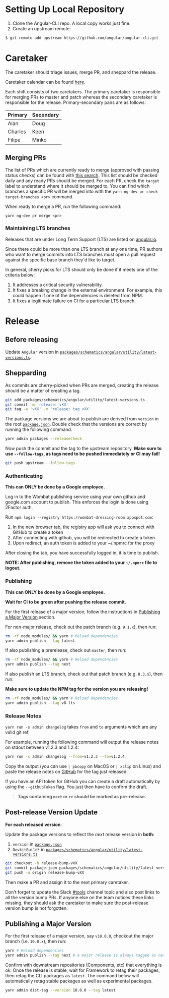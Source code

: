# Setting Up Local Repository

1. Clone the Angular-CLI repo. A local copy works just fine.
1. Create an upstream remote:
  ```bash
  $ git remote add upstream https://github.com/angular/angular-cli.git
  ```

# Caretaker

The caretaker should triage issues, merge PR, and sheppard the release.

Caretaker calendar can be found [here](https://calendar.google.com/calendar/embed?src=angular.io_jf53juok1lhpm84hv6bo6fmgbc%40group.calendar.google.com&ctz=America%2FLos_Angeles).

Each shift consists of two caretakers. The primary caretaker is responsible for
merging PRs to master and patch whereas the secondary caretaker is responsible
for the release. Primary-secondary pairs are as follows:

Primary | Secondary
--------|----------
Alan    | Doug
Charles | Keen
Filipe  | Minko

## Merging PRs

The list of PRs which are currently ready to merge (approved with passing status checks) can
be found with [this search](https://github.com/angular/angular-cli/pulls?q=is%3Apr+is%3Aopen+label%3A%22PR+action%3A+merge%22+-is%3Adraft).
This list should be checked daily and any ready PRs should be merged. For each PR, check the
`target` label to understand where it should be merged to.  You can find which branches a specific
PR will be merged into with the `yarn ng-dev pr check-target-branches <pr>` command.

When ready to merge a PR, run the following command:
```
yarn ng-dev pr merge <pr>
```

### Maintaining LTS branches

Releases that are under Long Term Support (LTS) are listed on [angular.io](https://angular.io/guide/releases#support-policy-and-schedule).

Since there could be more than one LTS branch at any one time, PR authors who want to
merge commits into LTS branches must open a pull request against the specific base branch they'd like to target.

In general, cherry picks for LTS should only be done if it meets one of the criteria below:

1. It addresses a critical security vulnerability.
2. It fixes a breaking change in the external environment.
   For example, this could happen if one of the dependencies is deleted from NPM.
3. It fixes a legitimate failure on CI for a particular LTS branch.

# Release

## Before releasing

Update `Angular` version in [`packages/schematics/angular/utility/latest-versions.ts`](https://github.com/angular/angular-cli/blob/master/packages/schematics/angular/utility/latest-versions.ts).

## Shepparding

As commits are cherry-picked when PRs are merged, creating the release should be a matter of creating a tag.

```bash
git add packages/schematics/angular/utility/latest-versions.ts
git commit -m 'release: vXX'
git tag -a 'vXX' -m 'release: tag vXX'
```

The package versions we are about to publish are derived from `version` in the root
[`package.json`](https://github.com/angular/angular-cli/blob/master/package.json#L3). Double check that the versions are correct by running the
following command.

```bash
yarn admin packages --releaseCheck
```

Now push the commit and the tag to the upstream repository. **Make sure to use
`--follow-tags`, as tags need to be pushed immediately or CI may fail!**

```bash
git push upstream --follow-tags
```

### Authenticating

**This can ONLY be done by a Google employee.**

Log in to the Wombat publishing service using your own github and google.com
account to publish.  This enforces the login is done using 2Factor auth.

Run `npm login --registry https://wombat-dressing-room.appspot.com`:

1. In the new browser tab, the registry app will ask you to connect with GitHub to create a token
1. After connecting with github, you will be redirected to create a token
1. Upon redirect, an auth token is added to your ~/.npmrc for the proxy

After closing the tab, you have successfully logged in, it is time to publish.

**NOTE: After publishing, remove the token added to your `~/.npmrc` file to logout.**

### Publishing

**This can ONLY be done by a Google employee.**

**Wait for CI to be green after pushing the release commit.**

For the first release of a major version, follow the instructions in
[Publishing a Major Version](#publishing-a-major-version) section.

For non-major release, check out the patch branch (e.g. `9.1.x`), then run:
```bash
rm -rf node_modules/ && yarn # Reload dependencies
yarn admin publish --tag latest
```

If also publishing a prerelease, check out `master`, then run:
```bash
rm -rf node_modules/ && yarn # Reload dependencies
yarn admin publish --tag next
```

If also publish an LTS branch, check out that patch branch (e.g. `8.3.x`), then
run:

**Make sure to update the NPM tag for the version you are releasing!**

```bash
rm -rf node_modules/ && yarn # Reload dependencies
yarn admin publish --tag v8-lts
```

### Release Notes

`yarn run -s admin changelog` takes `from` and `to` arguments which are any valid git
ref.

For example, running the following command will output the release notes on
stdout between v1.2.3 and 1.2.4:

```bash
yarn run -s admin changelog --from=v1.2.3 --to=v1.2.4
```

Copy the output (you can use `| pbcopy` on MacOS or `| xclip` on Linux) and
paste the release notes on [GitHub](https://github.com/angular/angular-cli/releases)
for the tag just released.

If you have an API token for GitHub you can create a draft automatically by
using the `--githubToken` flag. You just then have to confirm the draft.

> **Tags containing `next` or `rc` should be marked as pre-release.**

## Post-release Version Update

**For each released version**:

Update the package versions to reflect the *next* release version in **both**:
1. `version` in [`package.json`](https://github.com/angular/angular-cli/blob/master/package.json#L3)
1. `DevkitBuild*` in [`packages/schematics/angular/utility/latest-versions.ts`](https://github.com/angular/angular-cli/blob/master/packages/schematics/angular/utility/latest-versions.ts)

```sh
git checkout -b release-bump-vXX
git commit package.json packages/schematics/angular/utility/latest-versions.ts -m "build: bump version to vXX"
git push -u origin release-bump-vXX
```

Then make a PR and assign it to the next primary caretaker.

Don't forget to update the Slack [#tools](https://angular-team.slack.com/archives/C46U16D4Z) channel topic and also post
links to all the version bump PRs. If anyone else on the team notices these links missing, they should ask the caretaker
to make sure the post-release version bump is not forgotten.

## Publishing a Major Version

For the first release of a major version, say `v10.0.0`, checkout the major branch
(i.e. `10.0.x`), then run:

```bash
yarn # Reload dependencies
yarn admin publish --tag next # a major release is always tagged as next initially
```

Confirm with downstream repositories (Components, etc) that everything is ok.
Once the release is stable, wait for Framework to retag their packages, then
retag the CLI packages as `latest`.
The command below will automatically retag stable packages as well as experimental
packages.

```bash
yarn admin dist-tag --version 10.0.0 --tag latest
```
